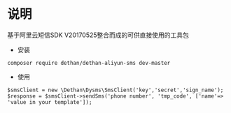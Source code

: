 # 说明
基于阿里云短信SDK V20170525整合而成的可供直接使用的工具包

* 安装
``` 
composer require dethan/dethan-aliyun-sms dev-master 
```

* 使用
```
$smsClient = new \Dethan\Dysms\SmsClient('key','secret','sign_name');
$response = $smsClient->sendSms('phone number', 'tmp_code', ['name'=> 'value in your template']);
```